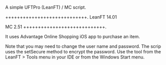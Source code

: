 A simple UFTPro (LeanFT) / MC script.

++++++++++++++++++++++++++++.
LeanFT 14.01

MC 2.51
++++++++++++++++++++++++++++.

It uses Advantage Online Shopping iOS app to purchase an item.

Note that you may need to change the user name and password. The scrip uses the setSecure method to encrypt the password. Use the tool from the LeanFT > Tools menu in your IDE or from the Windows Start menu.
